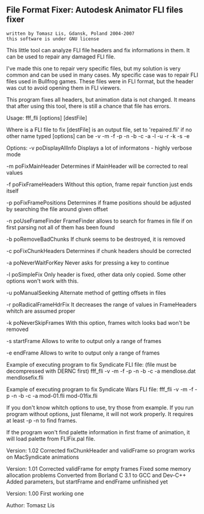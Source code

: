 File Format Fixer:
Autodesk Animator FLI files fixer
------------------------------
    written by Tomasz Lis, Gdansk, Poland 2004-2007
    this software is under GNU license

This little tool can analyze FLI file headers and fix
 informations in them. It can be used to repair any
 damaged FLI file.

I've made this one to repair very specific files,
 but my solution is very common and can be used in
 many cases. My specific case was to repair FLI
 files used in Bullfrog games. These files were in
 FLI format, but the header was cut to avoid opening
 them in FLI viewers.

This program fixes all headers, but animation data
 is not changed. It means that after using this tool,
 there is still a chance that file has errors.

Usage:  fff_fli [options] <srcFile> [destFile]

Where
  <srcFile>  is a FLI file to fix
  [destFile] is an output file, set to 'repaired.fli' if no other name typed
  [options]  can be -v -m -f -p -n -b -c -a -l -u -r -k -s<num> -e<num>

Options:
-v      poDisplayAllInfo     Displays a lot of informatons - highly
                              verbose mode

-m      poFixMainHeader      Determines if MainHeader will be corrected
                              to real values

-f      poFixFrameHeaders    Without this option, frame repair function
                              just ends itself

-p      poFixFramePositions  Determines if frame positions should be
                              adjusted by searching the file around given offset

-n      poUseFrameFinder     FrameFinder allows to search for frames in file
                              if on first parsing not all of them has been found

-b      poRemoveBadChunks    If chunk seems to be destroyed, it is removed

-c      poFixChunkHeaders    Determines if chunk headers should be corrected

-a      poNeverWaitForKey    Never asks for pressing a key to continue

-l      poSimpleFix          Only header is fixed, other data only copied.
                              Some other options won't work with this.

-u      poManualSeeking      Alternate method of getting offsets in files

-r      poRadicalFrameHdrFix It decreases the range of values in FrameHeaders
                              whitch are assumed proper

-k      poNeverSkipFrames    With this option, frames witch looks bad won't be removed

-s<num> startFrame           Allows to write to output only a range of frames

-e<num> endFrame             Allows to write to output only a range of frames


Example of executing program to fix Syndicate FLI file:
(file must be decompressed with DERNC first)
fff_fli -v -m -f -p -n -b -c -a mendlose.dat mendlosefix.fli

Example of executing program to fix Syndicate Wars FLI file:
fff_fli -v -m -f -p -n -b -c -a mod-01.fli mod-01fix.fli

If you don't know whitch options to use, try those from example.
If you run program without options, just filename, it will not
 work properly. It requires at least -p -n to find frames.

If the program won't find palette information in first frame of animation,
 it will load palette from FLIFix.pal file.



Version: 1.02
 Corrected fixChunkHeader and validFrame so program works on MacSyndicate animations

Version: 1.01
 Corrected validFrame for empty frames
 Fixed some memory allocation problems
 Converted from Borland C 3.1 to GCC and Dev-C++
 Added parameters, but startFrame and endFrame unfinished yet

Version: 1.00
 First working one

Author:
Tomasz Lis
